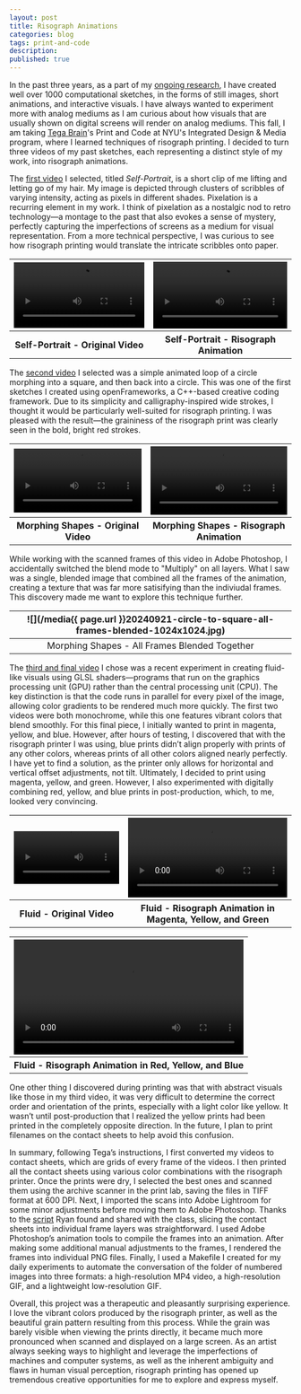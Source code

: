 ```yaml
---
layout: post
title: Risograph Animations
categories: blog
tags: print-and-code
description:
published: true
---
```


In the past three years, as a part of my [ongoing research](https://jackbdu.com/works/daily-sketches/), I have created well over 1000 computational sketches, in the forms of still images, short animations, and interactive visuals. I have always wanted to experiment more with analog mediums as I am curious about how visuals that are usually shown on digital screens will render on analog mediums. This fall, I am taking [Tega Brain](https://tegabrain.com/about)'s Print and Code at NYU's Integrated Design & Media program, where I learned techniques of risograph printing. I decided to turn three videos of my past sketches, each representing a distinct style of my work, into risograph animations.

The [first video](https://www.instagram.com/p/CmIBzGdB0yz/?img_index=4) I selected, titled _Self-Portrait_, is a short clip of me lifting and letting go of my hair. My image is depicted through clusters of scribbles of varying intensity, acting as pixels in different shades. Pixelation is a recurring element in my work. I think of pixelation as a nostalgic nod to retro technology—a montage to the past that also evokes a sense of mystery, perfectly capturing the imperfections of screens as a medium for visual representation. From a more technical perspective, I was curious to see how risograph printing would translate the intricate scribbles onto paper.

<table style="width: 100%;">
  <thead>
  <tr>
  <th>
    <video width="100%" preload="auto" autoplay loop>
      <source src="/media/{{ page.url }}20221213-symmetrical-long-scribble-filter-single-color-webcam-mirror-16x16-lifting-hair.mp4" type='video/mp4'>
    </video>
  </th>
  <th>
    <video width="100%" preload="auto" autoplay loop>
      <source src="/media/{{ page.url }}20240929-self-portrait-1250x1250@15fps_720p.mp4" type='video/mp4'>
    </video>
  </th>
  </tr>
  </thead>
  <tbody>
  <tr>
  <th>
  Self-Portrait - Original Video
  </th>
  <th>
  Self-Portrait - Risograph Animation
  </th>
  </tr>
  </tbody>
</table>

The [second video](https://www.instagram.com/p/CpD_0hON3Z7/) I selected was a simple animated loop of a circle morphing into a square, and then back into a circle. This was one of the first sketches I created using openFrameworks, a C++-based creative coding framework. Due to its simplicity and calligraphy-inspired wide strokes, I thought it would be particularly well-suited for risograph printing. I was pleased with the result—the graininess of the risograph print was clearly seen in the bold, bright red strokes.

<table style="width: 100%;">
  <thead>
  <tr>
  <th>
    <video width="100%" preload="auto" autoplay loop>
      <source src="/media/{{ page.url }}20230224-orthographic-rotation-circle-to-square-1024x1024@60fps.mp4" type='video/mp4'>
    </video>
  </th>
  <th>
    <video width="100%" preload="auto" autoplay loop>
      <source src="/media/{{ page.url }}20240921-circle-to-square-1250x1250@30fps_720p.mp4" type='video/mp4'>
    </video>
  </th>
  </tr>
  </thead>
  <tbody>
  <tr>
  <th>
  Morphing Shapes - Original Video
  </th>
  <th>
  Morphing Shapes - Risograph Animation
  </th>
  </tr>
  </tbody>
</table>

While working with the scanned frames of this video in Adobe Photoshop, I accidentally switched the blend mode to "Multiply" on all layers. What I saw was a single, blended image that combined all the frames of the animation, creating a texture that was far more satisifying than the indiviudal frames. This discovery made me want to explore this technique further.

| ![](/media{{ page.url }}20240921-circle-to-square-all-frames-blended-1024x1024.jpg) |
| :---------------------------------------------------------------------------------: |
|                    Morphing Shapes - All Frames Blended Together                    |

The [third and final video](https://www.instagram.com/p/C_VjNVjxZ4u/) I chose was a recent experiment in creating fluid-like visuals using GLSL shaders—programs that run on the graphics processing unit (GPU) rather than the central processing unit (CPU). The key distinction is that the code runs in parallel for every pixel of the image, allowing color gradients to be rendered much more quickly. The first two videos were both monochrome, while this one features vibrant colors that blend smoothly. For this final piece, I initially wanted to print in magenta, yellow, and blue. However, after hours of testing, I discovered that with the risograph printer I was using, blue prints didn’t align properly with prints of any other colors, whereas prints of all other colors aligned nearly perfectly. I have yet to find a solution, as the printer only allows for horizontal and vertical offset adjustments, not tilt. Ultimately, I decided to print using magenta, yellow, and green. However, I also experimented with digitally combining red, yellow, and blue prints in post-production, which, to me, looked very convincing.

<table style="width: 100%;">
  <thead>
  <tr>
  <th>
    <video width="100%" preload="auto" autoplay loop>
      <source src="/media/{{ page.url }}20240831-daily-experiment-glsl-animated-colorful-bubbles-purple-and-yellow-1080p@60fps.mp4" type='video/mp4'>
    </video>
  </th>
  <th>
    <video width="100%" preload="auto" autoplay loop>
      <source src="/media/{{ page.url }}20240929-fluid-magenta-yellow-green-1080p@30fps_720p.mp4" type='video/mp4'>
    </video>
  </th>
  </tr>
  </thead>
  <tbody>
  <tr>
  <th>
  Fluid - Original Video
  </th>
  <th>
  Fluid - Risograph Animation in Magenta, Yellow, and Green
  </th>
  </tr>
  </tbody>
</table>
<table style="width: 100%;">
  <thead>
  <tr>
  <th>
    <video width="100%" preload="auto" autoplay loop>
      <source src="/media/{{ page.url }}20240929-fluid-red-yellow-blue-merged-in-post-with-manual-adjustments-1080p@30fps_720p.mp4" type='video/mp4'>
    </video>
  </th>
  </tr>
  </thead>
  <tbody>
  <tr>
  <th>
  Fluid - Risograph Animation in Red, Yellow, and Blue
  </th>
  </tr>
  </tbody>
</table>

One other thing I discovered during printing was that with abstract visuals like those in my third video, it was very difficult to determine the correct order and orientation of the prints, especially with a light color like yellow. It wasn’t until post-production that I realized the yellow prints had been printed in the completely opposite direction. In the future, I plan to print filenames on the contact sheets to help avoid this confusion.

In summary, following Tega’s instructions, I first converted my videos to contact sheets, which are grids of every frame of the videos. I then printed all the contact sheets using various color combinations with the risograph printer. Once the prints were dry, I selected the best ones and scanned them using the archive scanner in the print lab, saving the files in TIFF format at 600 DPI. Next, I imported the scans into Adobe Lightroom for some minor adjustments before moving them to Adobe Photoshop. Thanks to the [script](https://community.adobe.com/t5/photoshop-ecosystem-discussions/divide-my-image-to-layers/m-p/12467569#M591582) Ryan found and shared with the class, slicing the contact sheets into individual frame layers was straightforward. I used Adobe Photoshop’s animation tools to compile the frames into an animation. After making some additional manual adjustments to the frames, I rendered the frames into individual PNG files. Finally, I used a Makefile I created for my daily experiments to automate the conversation of the folder of numbered images into three formats: a high-resolution MP4 video, a high-resolution GIF, and a lightweight low-resolution GIF.

Overall, this project was a therapeutic and pleasantly surprising experience. I love the vibrant colors produced by the risograph printer, as well as the beautiful grain pattern resulting from this process. While the grain was barely visible when viewing the prints directly, it became much more pronounced when scanned and displayed on a large screen. As an artist always seeking ways to highlight and leverage the imperfections of machines and computer systems, as well as the inherent ambiguity and flaws in human visual perception, risograph printing has opened up tremendous creative opportunities for me to explore and express myself.
